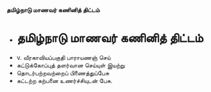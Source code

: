 **தமிழ்நாடு மாணவர் கணினித் திட்டம்**
- # தமிழ்நாடு மாணவர் கணினித் திட்டம்
- v. வீரகாவியப்பகுதி பாராயணஞ் செய்
- கட்டுக்கோப்புத் தளர்வான செய்யுள் இயற்று
- தொடர்பற்றவற்றைப் பிணைத்துப்பேசு
- கட்டற்ற கற்பனை உணர்ச்சியுடன் பேசு.

